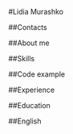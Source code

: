 #Lidia Murashko

##Contacts

##About me

##Skills

##Code example

##Experience

##Education

##English
